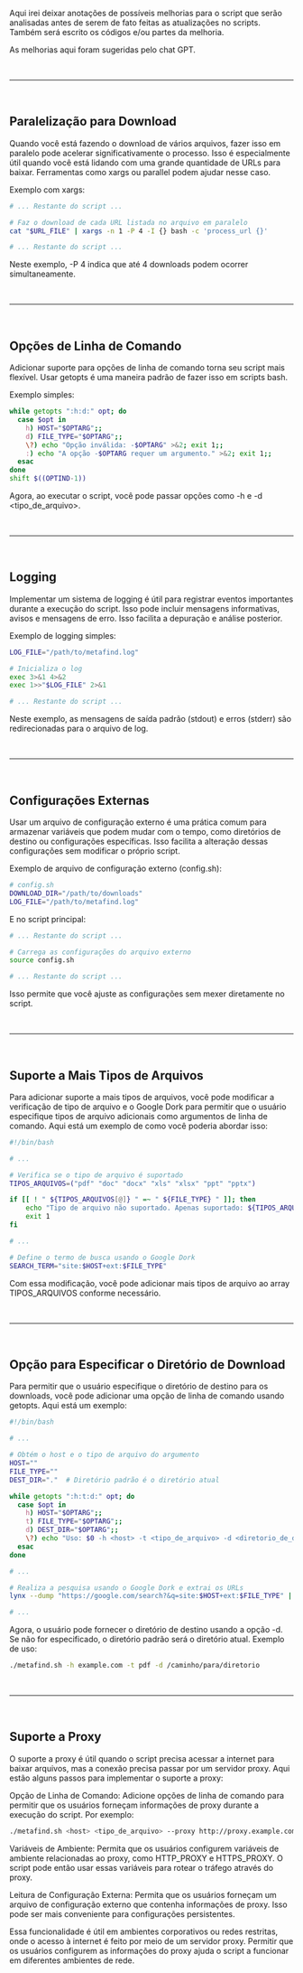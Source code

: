 Aqui irei deixar anotações de possíveis melhorias para o script que serão analisadas antes de serem de fato feitas as atualizações no scripts.
Também será escrito os códigos e/ou partes da melhoria.

As melhorias aqui foram sugeridas pelo chat GPT.

<br>

---

<br>

## **Paralelização para Download**

Quando você está fazendo o download de vários arquivos, fazer isso em paralelo pode acelerar significativamente o processo. Isso é especialmente útil quando você está lidando com uma grande quantidade de URLs para baixar. Ferramentas como xargs ou parallel podem ajudar nesse caso.

Exemplo com xargs:
```bash
# ... Restante do script ...

# Faz o download de cada URL listada no arquivo em paralelo
cat "$URL_FILE" | xargs -n 1 -P 4 -I {} bash -c 'process_url {}'

# ... Restante do script ...
```
Neste exemplo, -P 4 indica que até 4 downloads podem ocorrer simultaneamente.

<br>

---

<br>

## **Opções de Linha de Comando**

Adicionar suporte para opções de linha de comando torna seu script mais flexível. Usar getopts é uma maneira padrão de fazer isso em scripts bash.

Exemplo simples:
```bash
while getopts ":h:d:" opt; do
  case $opt in
    h) HOST="$OPTARG";;
    d) FILE_TYPE="$OPTARG";;
    \?) echo "Opção inválida: -$OPTARG" >&2; exit 1;;
    :) echo "A opção -$OPTARG requer um argumento." >&2; exit 1;;
  esac
done
shift $((OPTIND-1))
```

Agora, ao executar o script, você pode passar opções como -h <host> e -d <tipo_de_arquivo>.

<br>

---

<br>

## **Logging**

Implementar um sistema de logging é útil para registrar eventos importantes durante a execução do script. Isso pode incluir mensagens informativas, avisos e mensagens de erro. Isso facilita a depuração e análise posterior.

Exemplo de logging simples:
```bash
LOG_FILE="/path/to/metafind.log"

# Inicializa o log
exec 3>&1 4>&2
exec 1>>"$LOG_FILE" 2>&1

# ... Restante do script ...
```

Neste exemplo, as mensagens de saída padrão (stdout) e erros (stderr) são redirecionadas para o arquivo de log.

<br>

---

<br>

## **Configurações Externas**

Usar um arquivo de configuração externo é uma prática comum para armazenar variáveis que podem mudar com o tempo, como diretórios de destino ou configurações específicas. Isso facilita a alteração dessas configurações sem modificar o próprio script.

Exemplo de arquivo de configuração externo (config.sh):
```bash
# config.sh
DOWNLOAD_DIR="/path/to/downloads"
LOG_FILE="/path/to/metafind.log"
```

E no script principal:
```bash
# ... Restante do script ...

# Carrega as configurações do arquivo externo
source config.sh

# ... Restante do script ...
```

Isso permite que você ajuste as configurações sem mexer diretamente no script.

<br>

---

<br>

## **Suporte a Mais Tipos de Arquivos**

Para adicionar suporte a mais tipos de arquivos, você pode modificar a verificação de tipo de arquivo e o Google Dork para permitir que o usuário especifique tipos de arquivo adicionais como argumentos de linha de comando. Aqui está um exemplo de como você poderia abordar isso:

```bash
#!/bin/bash

# ...

# Verifica se o tipo de arquivo é suportado
TIPOS_ARQUIVOS=("pdf" "doc" "docx" "xls" "xlsx" "ppt" "pptx")

if [[ ! " ${TIPOS_ARQUIVOS[@]} " =~ " ${FILE_TYPE} " ]]; then
    echo "Tipo de arquivo não suportado. Apenas suportado: ${TIPOS_ARQUIVOS[*]}"
    exit 1
fi

# ...

# Define o termo de busca usando o Google Dork
SEARCH_TERM="site:$HOST+ext:$FILE_TYPE"
```

Com essa modificação, você pode adicionar mais tipos de arquivo ao array TIPOS_ARQUIVOS conforme necessário.

<br>

---

<br>

## **Opção para Especificar o Diretório de Download**

Para permitir que o usuário especifique o diretório de destino para os downloads, você pode adicionar uma opção de linha de comando usando getopts. Aqui está um exemplo:

```bash
#!/bin/bash

# ...

# Obtém o host e o tipo de arquivo do argumento
HOST=""
FILE_TYPE=""
DEST_DIR="."  # Diretório padrão é o diretório atual

while getopts ":h:t:d:" opt; do
  case $opt in
    h) HOST="$OPTARG";;
    t) FILE_TYPE="$OPTARG";;
    d) DEST_DIR="$OPTARG";;
    \?) echo "Uso: $0 -h <host> -t <tipo_de_arquivo> -d <diretorio_de_destino>"; exit 1;;
  esac
done

# ...

# Realiza a pesquisa usando o Google Dork e extrai os URLs
lynx --dump "https://google.com/search?&q=site:$HOST+ext:$FILE_TYPE" | grep ".$FILE_TYPE" | cut -d "=" -f2 | egrep -v "site|google" | sed 's/...$//' > "$URL_FILE"

# ...
```

Agora, o usuário pode fornecer o diretório de destino usando a opção -d. Se não for especificado, o diretório padrão será o diretório atual. Exemplo de uso:

```bash
./metafind.sh -h example.com -t pdf -d /caminho/para/diretorio
```

<br>

---

<br>

## **Suporte a Proxy**

O suporte a proxy é útil quando o script precisa acessar a internet para baixar arquivos, mas a conexão precisa passar por um servidor proxy. Aqui estão alguns passos para implementar o suporte a proxy:

Opção de Linha de Comando: Adicione opções de linha de comando para permitir que os usuários forneçam informações de proxy durante a execução do script. Por exemplo:
```bash
./metafind.sh <host> <tipo_de_arquivo> --proxy http://proxy.example.com:8080
```

Variáveis de Ambiente: Permita que os usuários configurem variáveis de ambiente relacionadas ao proxy, como HTTP_PROXY e HTTPS_PROXY. O script pode então usar essas variáveis para rotear o tráfego através do proxy.

Leitura de Configuração Externa: Permita que os usuários forneçam um arquivo de configuração externo que contenha informações de proxy. Isso pode ser mais conveniente para configurações persistentes.

Essa funcionalidade é útil em ambientes corporativos ou redes restritas, onde o acesso à internet é feito por meio de um servidor proxy. Permitir que os usuários configurem as informações do proxy ajuda o script a funcionar em diferentes ambientes de rede.
